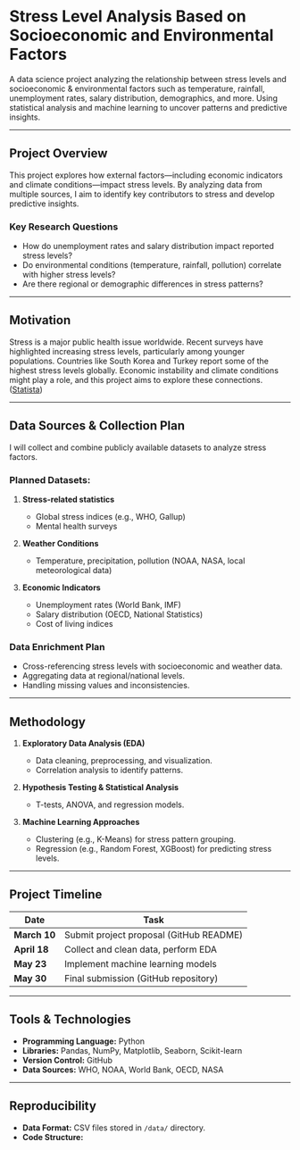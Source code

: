 # **Stress Level Analysis Based on Socioeconomic and Environmental Factors**

A data science project analyzing the relationship between stress levels and socioeconomic & environmental factors such as temperature, rainfall, unemployment rates, salary distribution, demographics, and more. Using statistical analysis and machine learning to uncover patterns and predictive insights.

---

## **Project Overview**
This project explores how external factors—including economic indicators and climate conditions—impact stress levels. By analyzing data from multiple sources, I aim to identify key contributors to stress and develop predictive insights.

### **Key Research Questions**
- How do unemployment rates and salary distribution impact reported stress levels?
- Do environmental conditions (temperature, rainfall, pollution) correlate with higher stress levels?
- Are there regional or demographic differences in stress patterns?

---

## **Motivation**
Stress is a major public health issue worldwide. Recent surveys have highlighted increasing stress levels, particularly among younger populations. Countries like South Korea and Turkey report some of the highest stress levels globally. Economic instability and climate conditions might play a role, and this project aims to explore these connections.
([Statista](https://www.statista.com/statistics/1057961/the-most-stressed-out-populations-worldwide/?utm_source=chatgpt.com))

---

## **Data Sources & Collection Plan**
I will collect and combine publicly available datasets to analyze stress factors.

### **Planned Datasets:**
1. **Stress-related statistics**
   - Global stress indices (e.g., WHO, Gallup)
   - Mental health surveys

2. **Weather Conditions**
   - Temperature, precipitation, pollution (NOAA, NASA, local meteorological data)

3. **Economic Indicators**
   - Unemployment rates (World Bank, IMF)
   - Salary distribution (OECD, National Statistics)
   - Cost of living indices

### **Data Enrichment Plan**
- Cross-referencing stress levels with socioeconomic and weather data.
- Aggregating data at regional/national levels.
- Handling missing values and inconsistencies.

---

## **Methodology**
1. **Exploratory Data Analysis (EDA)**
   - Data cleaning, preprocessing, and visualization.
   - Correlation analysis to identify patterns.

2. **Hypothesis Testing & Statistical Analysis**
   - T-tests, ANOVA, and regression models.

3. **Machine Learning Approaches**
   - Clustering (e.g., K-Means) for stress pattern grouping.
   - Regression (e.g., Random Forest, XGBoost) for predicting stress levels.

---

## **Project Timeline**
| Date | Task |
|------|------|
| **March 10** | Submit project proposal (GitHub README) |
| **April 18** | Collect and clean data, perform EDA |
| **May 23** | Implement machine learning models |
| **May 30** | Final submission (GitHub repository) |

---

## **Tools & Technologies**
- **Programming Language:** Python  
- **Libraries:** Pandas, NumPy, Matplotlib, Seaborn, Scikit-learn  
- **Version Control:** GitHub  
- **Data Sources:** WHO, NOAA, World Bank, OECD, NASA  

---

## **Reproducibility**
- **Data Format:** CSV files stored in `/data/` directory.
- **Code Structure:**
